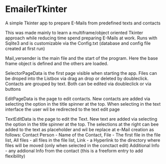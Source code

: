 # EmailerTkinter
A simple Tkinter app to prepare E-Mails from predefined texts and contacts

This was made mainly to learn a multiframe/object oriented Tkinter approach while reducing time spend preparing E-Mails at work.
Runs with Sqlite3 and is customizable via the Config.txt (database and config file created at first run)

Mail_versender is the main file and the start of the program. Here the base frame object is defined and the others are loaded.


SelectorPageData is the first page visible when starting the app. Files can be droped into the Listbox via drag an drop or deleted by doubleclick. 
Contacts are grouped by text.
Both can be edited via doubleclick or via buttons


EditPageData is the page to edit contacts. 
New contacts are added via selecting the <new contact> option in the title spinner at the top.
When selecting <New text> in the text interface the user wil be redirected to the text edit page


TextEditData is the page to edit the Text.
New text are added via selecting the <new text> option in the title spinner at the top.
The selections at the right can bee added to the text as placeholder and wil be replace at e-Mail creation as follows:
Contact Person - Name of the Contact,
File - The first file in the file list,
All files - all files in the file list,
Link - a Hyperlink to the directory where files will be moved (only when selected in the conctact edit)
Additional Info - any addional Info from the contact (this is a freeform entry to add flexibility)
